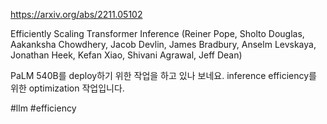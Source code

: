 https://arxiv.org/abs/2211.05102

Efficiently Scaling Transformer Inference (Reiner Pope, Sholto Douglas, Aakanksha Chowdhery, Jacob Devlin, James Bradbury, Anselm Levskaya, Jonathan Heek, Kefan Xiao, Shivani Agrawal, Jeff Dean)

PaLM 540B를 deploy하기 위한 작업을 하고 있나 보네요. inference efficiency를 위한 optimization 작업입니다.

#llm #efficiency 